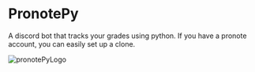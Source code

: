 # PronotePy
A discord bot that tracks your grades using python. If you have a pronote account, you can easily set up a clone.


![pronotePyLogo](https://github.com/alimansouridev/PronotePy/assets/171105854/cc1da528-be69-433a-8b5d-80d16cb6027a)
